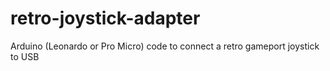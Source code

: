 # retro-joystick-adapter
Arduino (Leonardo or Pro Micro) code to connect a retro gameport joystick to USB
